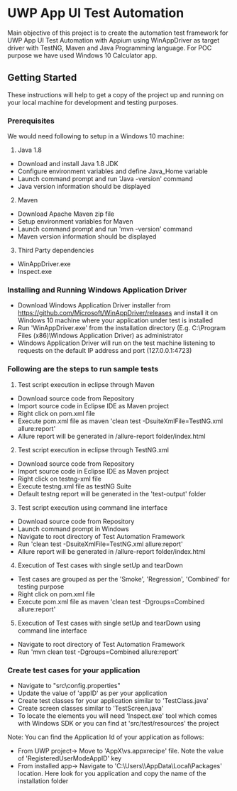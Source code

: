 # UWP App UI Test Automation

Main objective of this project is to create the automation test framework for UWP App UI Test Automation with Appium using WinAppDriver as target driver with TestNG, Maven and Java Programming language. For POC purpose we have used Windows 10 Calculator app.

## Getting Started

These instructions will help to get a copy of the project up and running on your local machine for development and testing purposes.

### Prerequisites

We would need following to setup in a Windows 10 machine:

1. Java 1.8

* Download and install Java 1.8 JDK
* Configure environment variables and define Java_Home variable
* Launch command prompt and run 'Java -version' command
* Java version information should be displayed

2. Maven

* Download Apache Maven zip file
* Setup environment variables for Maven
* Launch command prompt and run 'mvn -version' command
* Maven version information should be displayed

3. Third Party dependencies

* WinAppDriver.exe
* Inspect.exe

### Installing and Running Windows Application Driver

* Download Windows Application Driver installer from https://github.com/Microsoft/WinAppDriver/releases and install it on Windows 10 machine where your application under test is installed
* Run 'WinAppDriver.exe' from the installation directory (E.g. C:\Program Files (x86)\Windows Application Driver) as administrator
* Windows Application Driver will run on the test machine listening to requests on the default IP address and port (127.0.0.1:4723)

### Following are the steps to run sample tests

1. Test script execution in eclipse through Maven

* Download source code from Repository
* Import source code in Eclipse IDE as Maven project
* Right click on pom.xml file
* Execute pom.xml file as maven 'clean test -DsuiteXmlFile=TestNG.xml allure:report'
* Allure report will be generated in /allure-report folder/index.html

2. Test script execution in eclipse through TestNG.xml

* Download source code from Repository
* Import source code in Eclipse IDE as Maven project
* Right click on testng-xml file
* Execute testng.xml file as testNG Suite
* Default testng report will be generated in the 'test-output' folder

3. Test script execution using command line interface

* Download source code from Repository
* Launch command prompt in Windows
* Navigate to root directory of Test Automation Framework
* Run 'clean test -DsuiteXmlFile=TestNG.xml allure:report'
* Allure report will be generated in /allure-report folder/index.html

4. Execution of Test cases with single setUp and tearDown 

* Test cases are grouped as per the 'Smoke', 'Regression', 'Combined' for testing purpose
* Right click on pom.xml file
* Execute pom.xml file as maven 'clean test -Dgroups=Combined allure:report'

5. Execution of Test cases with single setUp and tearDown using command line interface

* Navigate to root directory of Test Automation Framework
* Run 'mvn clean test -Dgroups=Combined allure:report'

### Create test cases for your application

* Navigate to "src\config.properties"
* Update the value of 'appID' as per your application
* Create test classes for your application similar to 'TestClass.java'
* Create screen classes similar to 'TestScreen.java'
* To locate the elements you will need 'Inspect.exe' tool which comes with Windows SDK or you can find at 'src/test/resources' the project 

Note: You can find the Application Id of your application as follows:
* From UWP project-> Move to 'AppX\vs.appxrecipe' file. Note the value of 'RegisteredUserModeAppID' key
* From installed app-> Navigate to 'C:\Users\\<user>\AppData\Local\Packages' location. Here look for you application and copy the name of the installation folder